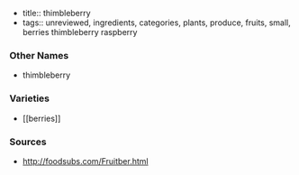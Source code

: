 - title:: thimbleberry
- tags:: unreviewed, ingredients, categories, plants, produce, fruits, small, berries
thimbleberry raspberry

### Other Names

* thimbleberry

### Varieties

* [[berries]]

### Sources
* http://foodsubs.com/Fruitber.html
